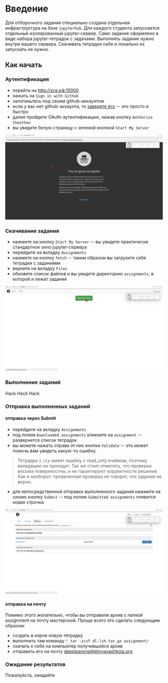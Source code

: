 # Введение
Для отборочного задания специально создана отдельная инфраструктура на базе `jupyterhub`. Для каждого студента запускается отдельный изолированный jupyter-сервер. Само задание оформлено в виде набора jupyter-тетрадок с задачами. Выполнять задание нужно внутри вашего сервера. Скачивать тетрадки себе и локально их запускать не нужно. 


## Как начать

### Аутентификация
- перейти на http://хсе.рф:10000
- нажать на `Sign in with Github`
- залогиньтесь под своим github-аккаунтом
- если у вас нет github-аккаунта, то [заведите его](https://github.com) -- это просто и быстро 
- далее пройдите OAuth-аутентификацию, нажав кнопку `Authorize theotheo`
- вы увидите белую страницу с зеленой кнопкой `Start My Server`

![](imgs/signup.gif)

### Скачивание задания
- нажмите на кнопку `Start My Server` -- вы увидете практически стандартное окно jupyter-сервера
- перейдите на вкладку `Assignments` 
- нажмите на кнопку `fetch` -- таким образом вы загрузите себе тетрадки с заданиями
- верните на вкладку `Files`
- обновите список файлов и вы увидете директорию `assignments`, в которой и лежат задания

![](imgs/fetch.gif)

### Выполнение заданий
Hack Hack Hack

### Отправка выполненных заданий

#### отправка через Submit
- перейдите на вкладку `Assignments`
- под полем `Downloaded assignments` кликните на `assignment` -- развернется список тетрадок
- вы можете нажать справа от них кнопки `Validate` -- это может помочь вам увидеть какую-то ошибку. 
> Тетрадки `3_nlp` имеет ошибку с read_only ячейком, поэтому валидацию не проходит. Так же стоит отметить, что проверки весьма поверхностны, и не гарантируют корректности решения. Как и наоборот: проваленная проверка не говорит, что задание не верно. 
- для непосредственной отправки выполненного задания нажмите на синию кнопку `Submit` -- под полем `Submitted assignments` появится новая строчка

![](imgs/submit.gif)

#### отправка на почту
Помимо этого желательно, чтобы вы отправили архив с папкой assignment на почту мастерской. Проще всего это сделать следующим образом:
- создать в корне новую тетрадку
- выполнить там команду `! tar -zcvf dl-lsh.tar.gz assignment/`
- скачать к себе на компьютер получившийся архив
- отправить его на почту deepleaning@letnyayashkola.org


### Ожидание результатов
Пожалуйста, ожидайте

